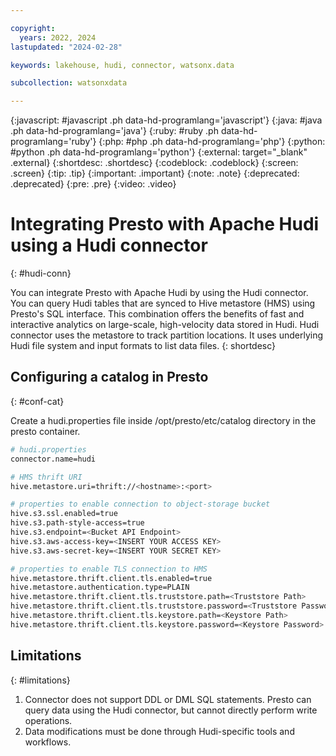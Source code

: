 ```yaml
---

copyright:
  years: 2022, 2024
lastupdated: "2024-02-28"

keywords: lakehouse, hudi, connector, watsonx.data

subcollection: watsonxdata

---
```


{:javascript: #javascript .ph data-hd-programlang='javascript'}
{:java: #java .ph data-hd-programlang='java'}
{:ruby: #ruby .ph data-hd-programlang='ruby'}
{:php: #php .ph data-hd-programlang='php'}
{:python: #python .ph data-hd-programlang='python'}
{:external: target="_blank" .external}
{:shortdesc: .shortdesc}
{:codeblock: .codeblock}
{:screen: .screen}
{:tip: .tip}
{:important: .important}
{:note: .note}
{:deprecated: .deprecated}
{:pre: .pre}
{:video: .video}

# Integrating Presto with Apache Hudi using a Hudi connector
{: #hudi-conn}

You can integrate Presto with Apache Hudi by using the Hudi connector. You can query Hudi tables that are synced to Hive metastore (HMS) using Presto's SQL interface. This combination offers the benefits of fast and interactive analytics on large-scale, high-velocity data stored in Hudi. Hudi connector uses the metastore to track partition locations. It uses underlying Hudi file system and input formats to list data files.
{: shortdesc}

## Configuring a catalog in Presto
{: #conf-cat}

Create a hudi.properties file inside /opt/presto/etc/catalog directory in the presto container.

```bash
# hudi.properties
connector.name=hudi

# HMS thrift URI
hive.metastore.uri=thrift://<hostname>:<port>

# properties to enable connection to object-storage bucket
hive.s3.ssl.enabled=true
hive.s3.path-style-access=true
hive.s3.endpoint=<Bucket API Endpoint>
hive.s3.aws-access-key=<INSERT YOUR ACCESS KEY>
hive.s3.aws-secret-key=<INSERT YOUR SECRET KEY>

# properties to enable TLS connection to HMS
hive.metastore.thrift.client.tls.enabled=true
hive.metastore.authentication.type=PLAIN
hive.metastore.thrift.client.tls.truststore.path=<Truststore Path>
hive.metastore.thrift.client.tls.truststore.password=<Truststore Password>
hive.metastore.thrift.client.tls.keystore.path=<Keystore Path>
hive.metastore.thrift.client.tls.keystore.password=<Keystore Password>
```

## Limitations
{: #limitations}

1. Connector does not support DDL or DML SQL statements. Presto can query data using the Hudi connector, but cannot directly perform write operations.
2. Data modifications must be done through Hudi-specific tools and workflows.
